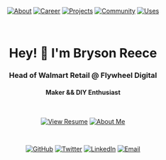 <span align="center">

  [![About](https://img.shields.io/badge/-about-inactive)](https://bryson.cc/about)
  [![Career](https://img.shields.io/badge/-career-inactive)](https://bryson.cc/career)
  [![Projects](https://img.shields.io/badge/-projects-inactive)](https://bryson.cc/projects)
  [![Community](https://img.shields.io/badge/-community-inactive)](https://bryson.cc/community)
  [![Uses](https://img.shields.io/badge/-uses-inactive)](https://bryson.cc/uses)


  <br>

  # Hey! 👋 I'm Bryson Reece
  ### Head of Walmart Retail @ Flywheel Digital
  #### Maker && DIY Enthusiast

  <br>

  [![View Resume](https://img.shields.io/badge/-View%20Resume-red)](https://bryson.cc/storage/bryson-reece-resume.pdf)
  [![About Me](https://img.shields.io/badge/-About%20Me-blue)](https://bryson.cc/about)

  <br>

  [![GitHub](https://img.shields.io/badge/-GitHub-inactive)](https://github.com/brysonreece)
  [![Twitter](https://img.shields.io/badge/-Twitter-inactive)](https://twitter.com/brysonio)
  [![LinkedIn](https://img.shields.io/badge/-LinkedIn-inactive)](https://www.linkedin.com/in/brysonreece/)
  [![Email](https://img.shields.io/badge/-Email-inactive)](mailto:hey@bryson.cc)

</span>

